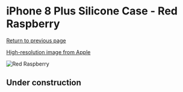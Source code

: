 # iPhone 8 Plus Silicone Case - Red Raspberry

[Return to previous page](/iphone_7)

[High-resolution image from Apple](https://store.storeimages.cdn-apple.com/8756/as-images.apple.com/is/MRFW2?wid=4500&hei=4500&fmt=png)

<div style="width: 512px"><img src="/almost_uncompressed/MRFW2.webp" alt="Red Raspberry"></div>

## Under construction
